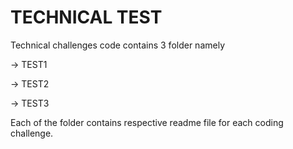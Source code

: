 # TECHNICAL TEST

Technical challenges code contains 3 folder namely

-> TEST1

-> TEST2

-> TEST3

Each of the folder contains respective readme file for each coding challenge.

